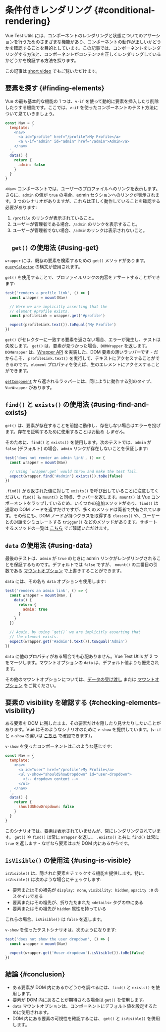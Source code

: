 # 条件付きレンダリング {#conditional-rendering}

Vue Test Utils には、コンポーネントのレンダリングと状態についてのアサーションを行うためのさまざまな機能があり、コンポーネントの動作が正しいかどうかを確認することを目的としています。この記事では、コンポーネントをレンダリングする方法と、コンポーネントがコンテンツを正しくレンダリングしているかどうかを検証する方法を探ります。

この記事は [short video](https://www.youtube.com/watch?v=T3CHtGgEFTs&list=PLC2LZCNWKL9ahK1IoODqYxKu5aA9T5IOA&index=15) でもご覧いただけます。

## 要素を探す {#finding-elements}

Vue の最も基本的な機能の 1 つは、`v-if` を使って動的に要素を挿入したり削除したりする機能です。ここでは、`v-if` を使ったコンポーネントのテスト方法について見ていきましょう。

```js
const Nav = {
  template: `
    <nav>
      <a id="profile" href="/profile">My Profile</a>
      <a v-if="admin" id="admin" href="/admin">Admin</a>
    </nav>
  `,
  data() {
    return {
      admin: false
    }
  }
}
```

`<Nav>` コンポーネントでは、ユーザーのプロファイルへのリンクを表示します。さらに、`admin` の値が `true` の場合、admin セクションへのリンクが表示されます。3 つのシナリオがありますが、これらは正しく動作していることを確認する必要があります:

1. `/profile` のリンクが表示されていること。
2. ユーザーが管理者である場合、`/admin` のリンクを表示すること。
3. ユーザーが管理者でない場合、`/admin`のリンクは表示されないこと。

## 　`get()` の使用法 {#using-get}

`wrapper` には、既存の要素を検索するための `get()` メソッドがあります。[`querySelector`](https://developer.mozilla.org/en-US/docs/Web/API/Document/querySelector) の構文が使用されます。

`get()` を使用することで、プロファイルリンクの内容をアサートすることができます:

```js
test('renders a profile link', () => {
  const wrapper = mount(Nav)

  // Here we are implicitly asserting that the
  // element #profile exists.
  const profileLink = wrapper.get('#profile')

  expect(profileLink.text()).toEqual('My Profile')
})
```

`get()` がセレクターに一致する要素を返さない場合、エラーが発生し、テストは失敗します。 `get()` は、要素が見つかった場合、`DOMWrapper` を返します。`DOMWrapper` は、[Wrapper API](/api/#wrapper-methods) を実装した、DOM 要素の薄いラッパーです - だからこそ、 `profileLink.text()` を実行して、テキストにアクセスすることができるのです。`element` プロパティを使えば、生のエレメントにアクセスすることができます。

[`getComponent`](/api/#getcomponent) から返されるラッパーには、同じように動作する別のタイプ、`VueWrapper` があります。

## `find()` と `exists()` の使用法 {#using-find-and-exists}

`get()` は、要素が存在することを前提に動作し、存在しない場合はエラーを投げます。存在を証明するために使用することはお勧め _しません_。

そのために、`find()` と `exists()` を使用します。次のテストでは、`admin` が `false` (デフォルト) の場合、`admin` リンクが存在しないことを保証します:

```js
test('does not render an admin link', () => {
  const wrapper = mount(Nav)

  // Using `wrapper.get` would throw and make the test fail.
  expect(wrapper.find('#admin').exists()).toBe(false)
})
```

`.find()` から返された値に対して `exists()` を呼び出していることに注意してください。`find()` も `mount()` と同様、ラッパーを返します。`mount()` は Vue コンポーネントをラップしているため、いくつかの追加メソッドがあり、`find()` は通常の DOM ノードを返すだけですが、多くのメソッドは両者で共有されています。その他にも、DOM ノードが持つクラスを取得する `classes()` や、ユーザーとの対話をシミュレートする `trigger()` などのメソッドがあります。サポートするメソッドの一覧は [こちら](../../api/#wrapper-methods) でご確認いただけます。

## `data` の使用法 {#using-data}

最後のテストは、`admin` が `true` のときに admin リンクがレンダリングされることを保証するものです。デフォルトでは `false` ですが、 `mount()` の二番目の引数である [マウントオプション](../../api/#mount-options) で上書きすることができます。

`data` には、その名も `data` オプションを使用します:

```js
test('renders an admin link', () => {
  const wrapper = mount(Nav, {
    data() {
      return {
        admin: true
      }
    }
  })

  // Again, by using `get()` we are implicitly asserting that
  // the element exists.
  expect(wrapper.get('#admin').text()).toEqual('Admin')
})
```

`data` に他のプロパティがある場合でも心配ありません。Vue Test Utils が 2 つをマージします。マウントオプションの `data` は、デフォルト値よりも優先されます。

その他のマウントオプションについては、[データの受け渡し](../essentials/passing-data.md) または [マウントオプション](../../api/#mount-options) をご覧ください。

## 要素の visibility を確認する {#checking-elements-visibility}

ある要素を DOM に残したまま、その要素だけを隠したり見せたりしたいことがあります。Vue はそのようなシナリオのために `v-show` を提供しています。(`v-if` と `v-show` の違いは [こちら](https://ja.vuejs.org/guide/essentials/conditional.html#v-if-vs-v-show) で確認できます）。

`v-show` を使ったコンポーネントはこのような感じです:

```js
const Nav = {
  template: `
    <nav>
      <a id="user" href="/profile">My Profile</a>
      <ul v-show="shouldShowDropdown" id="user-dropdown">
        <!-- dropdown content -->
      </ul>
    </nav>
  `,
  data() {
    return {
      shouldShowDropdown: false
    }
  }
}
```

このシナリオでは、要素は表示されていませんが、常にレンダリングされています。 `get()` や `find()` は常に `Wrapper` を返し、 `.exists()` と共に `find()` は常に `true` を返します - なぜなら要素はまだ DOM 内にあるからです。

## `isVisible()` の使用法 {#using-is-visible}

`isVisible()` は、隠された要素をチェックする機能を提供します。特に、`isVisible()` は次のような場合にチェックします:

- 要素またはその祖先が `display: none`, `visibility: hidden`, `opacity :0` のスタイルである
- 要素またはその祖先が、折りたたまれた `<details>` タグの中にある
- 要素またはその祖先が `hidden` 属性を持っている

これらの場合、`isVisible()` は `false` を返します。

`v-show` を使ったテストシナリオは、次のようになります:

```js
test('does not show the user dropdown', () => {
  const wrapper = mount(Nav)

  expect(wrapper.get('#user-dropdown').isVisible()).toBe(false)
})
```

## 結論 {#conclusion}

- ある要素が DOM 内にあるかどうかを調べるには、`find()` と `exists()` を使用します。
- 要素が DOM 内にあることが期待される場合は `get()` を使用します。
- `data` マウントオプションは、コンポーネントにデフォルト値を設定するために使用されます。
- DOM 内にある要素の可視性を確認するには、 `get()` と `isVisible()` を併用します。
